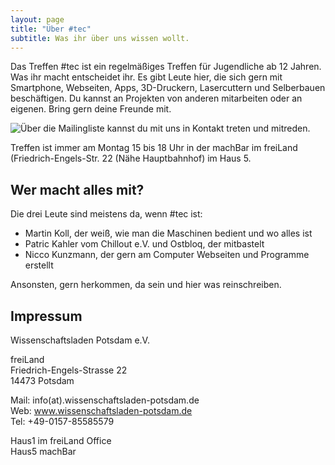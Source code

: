 ```yaml
---
layout: page
title: "Über #tec"
subtitle: Was ihr über uns wissen wollt.
---
```


Das Treffen #tec ist ein regelmäßiges Treffen für Jugendliche ab 12 Jahren.
Was ihr macht entscheidet ihr.
Es gibt Leute hier, die sich gern mit Smartphone, Webseiten, Apps, 3D-Druckern, Lasercuttern und Selberbauen beschäftigen.
Du kannst an Projekten von anderen mitarbeiten oder an eigenen.
Bring gern deine Freunde mit.

![Über die Mailingliste](https://groups.google.com/forum/#!forum/hashtec) kannst du mit uns in Kontakt treten und mitreden.

Treffen ist immer am Montag 15 bis 18 Uhr in der machBar im freiLand (Friedrich-Engels-Str. 22 (Nähe Hauptbahnhof) im Haus 5.

## Wer macht alles mit?

Die drei Leute sind meistens da, wenn #tec ist:

- Martin Koll, der weiß, wie man die Maschinen bedient und wo alles ist
- Patric Kahler vom Chillout e.V. und Ostbloq, der mitbastelt
- Nicco Kunzmann, der gern am Computer Webseiten und Programme erstellt

Ansonsten, gern herkommen, da sein und hier was reinschreiben.

## Impressum

Wissenschaftsladen Potsdam e.V.

freiLand  
Friedrich-Engels-Strasse 22  
14473 Potsdam

Mail: info(at).wissenschaftsladen-potsdam.de  
Web: www.wissenschaftsladen-potsdam.de  
Tel: +49-0157-85585579  

Haus1 im freiLand Office  
Haus5 machBar


